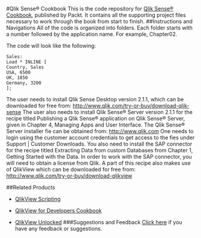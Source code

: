 #Qlik Sense® Cookbook
This is the code repository for [Qlik Sense® Cookbook](https://www.packtpub.com/big-data-and-business-intelligence/qlik-sense-cookbook?utm_source=github&utm_medium=repository&utm_campaign=9781782175148), published by Packt. It contains all the supporting project files necessary to work through the book from start to finish.
##Instructions and Navigations
All of the code is organized into folders. Each folder starts with a number followed by the application name. For example, Chapter02.



The code will look like the following:
```
Sales:
Load * INLINE [
Country, Sales
USA, 6500
UK, 1850
Germany, 3200
];
```

The user needs to install Qlik Sense Desktop version 2.1.1, which can be downloaded for
free from:
http://www.qlik.com/try-or-buy/download-qlik-sense
The user also needs to install Qlik Sense® Server version 2.1.1 for the recipe titled Publishing
a Qlik Sense® application on Qlik Sense® Server, given in Chapter 4, Managing Apps and User
Interface.
The Qlik Sense® Server installer fie can be obtained from:
http://www.qlik.com
One needs to login using the customer account credentials to get access to the fies under
Support | Customer Downloads.
You also need to install the SAP connector for the recipe titled Extracting Data from custom
Databases from Chapter 1, Getting Started with the Data. In order to work with the SAP
connector, you will need to obtain a license from Qlik. A part of this recipe also makes use of
QlikView which can be downloaded for free from:
http://www.qlik.com/try-or-buy/download-qlikview

##Related Products
* [QlikView Scripting](https://www.packtpub.com/big-data-and-business-intelligence/qlikview-scripting?utm_source=github&utm_medium=repository&utm_campaign=9781782171669)

* [QlikView for Developers Cookbook](https://www.packtpub.com/big-data-and-business-intelligence/qlikview-developers-cookbook?utm_source=github&utm_medium=repository&utm_campaign=9781782179733)

* [QlikView Unlocked](https://www.packtpub.com/big-data-and-business-intelligence/qlikview-unlocked?utm_source=github&utm_medium=repository&utm_campaign=9781785285127)
###Suggestions and Feedback
[Click here](https://docs.google.com/forms/d/e/1FAIpQLSe5qwunkGf6PUvzPirPDtuy1Du5Rlzew23UBp2S-P3wB-GcwQ/viewform) if you have any feedback or suggestions.
